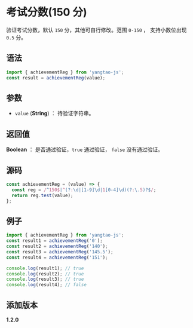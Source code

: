 # 考试分数(150 分)

验证考试分数，默认 `150` 分，其他可自行修改。范围 `0-150` ， 支持小数位出现 `0.5` 分。

## 语法

```js
import { achievementReg } from 'yangtao-js';
const result = achievementReg(value);
```

## 参数

- `value` (**String**) ： 待验证字符串。

## 返回值

**Boolean** ： 是否通过验证，`true` 通过验证， `false` 没有通过验证。

## 源码

```js
const achievementReg = (value) => {
  const reg = /^150$|^(?:\d|[1-9]\d|1[0-4]\d)(?:\.5)?$/;
  return reg.test(value);
};
```

## 例子

```js
import { achievementReg } from 'yangtao-js';
const result1 = achievementReg('0');
const result2 = achievementReg('140');
const result3 = achievementReg('145.5');
const result4 = achievementReg('151');

console.log(result1); // true
console.log(result2); // true
console.log(result3); // true
console.log(result4); // false
```

## 添加版本

**1.2.0**

